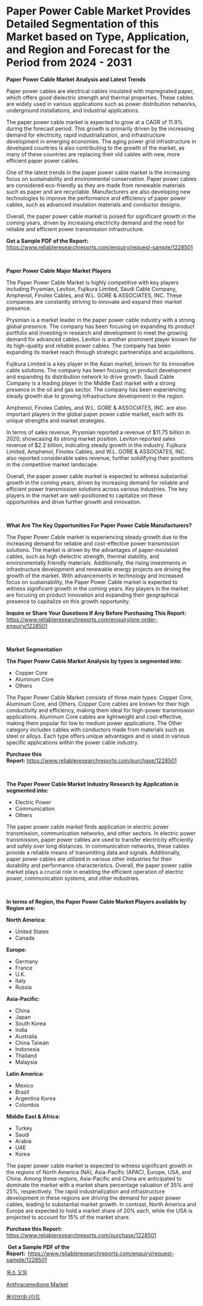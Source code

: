 <p><h1>Paper Power Cable Market Provides Detailed Segmentation of this Market based on Type, Application, and Region and Forecast for the Period from 2024 - 2031</h1></p><p><strong>Paper Power Cable Market Analysis and Latest Trends</strong></p>
<p><p>Paper power cables are electrical cables insulated with impregnated paper, which offers good dielectric strength and thermal properties. These cables are widely used in various applications such as power distribution networks, underground installations, and industrial applications.</p><p>The paper power cable market is expected to grow at a CAGR of 11.9% during the forecast period. This growth is primarily driven by the increasing demand for electricity, rapid industrialization, and infrastructure development in emerging economies. The aging power grid infrastructure in developed countries is also contributing to the growth of the market, as many of these countries are replacing their old cables with new, more efficient paper power cables.</p><p>One of the latest trends in the paper power cable market is the increasing focus on sustainability and environmental conservation. Paper power cables are considered eco-friendly as they are made from renewable materials such as paper and are recyclable. Manufacturers are also developing new technologies to improve the performance and efficiency of paper power cables, such as advanced insulation materials and conductor designs.</p><p>Overall, the paper power cable market is poised for significant growth in the coming years, driven by increasing electricity demand and the need for reliable and efficient power transmission infrastructure.</p></p>
<p><strong>Get a Sample PDF of the Report:&nbsp;</strong> <a href="https://www.reliableresearchreports.com/enquiry/request-sample/1228501">https://www.reliableresearchreports.com/enquiry/request-sample/1228501</a></p>
<p>&nbsp;</p>
<p><strong>Paper Power Cable Major Market Players</strong></p>
<p><p>The Paper Power Cable Market is highly competitive with key players including Prysmian, Leviton, Fujikura Limited, Saudi Cable Company, Amphenol, Finolex Cables, and W.L. GORE & ASSOCIATES, INC. These companies are constantly striving to innovate and expand their market presence.</p><p>Prysmian is a market leader in the paper power cable industry with a strong global presence. The company has been focusing on expanding its product portfolio and investing in research and development to meet the growing demand for advanced cables. Leviton is another prominent player known for its high-quality and reliable power cables. The company has been expanding its market reach through strategic partnerships and acquisitions.</p><p>Fujikura Limited is a key player in the Asian market, known for its innovative cable solutions. The company has been focusing on product development and expanding its distribution network to drive growth. Saudi Cable Company is a leading player in the Middle East market with a strong presence in the oil and gas sector. The company has been experiencing steady growth due to growing infrastructure development in the region.</p><p>Amphenol, Finolex Cables, and W.L. GORE & ASSOCIATES, INC. are also important players in the global paper power cable market, each with its unique strengths and market strategies.</p><p>In terms of sales revenue, Prysmian reported a revenue of $11.75 billion in 2020, showcasing its strong market position. Leviton reported sales revenue of $2.2 billion, indicating steady growth in the industry. Fujikura Limited, Amphenol, Finolex Cables, and W.L. GORE & ASSOCIATES, INC. also reported considerable sales revenue, further solidifying their positions in the competitive market landscape.</p><p>Overall, the paper power cable market is expected to witness substantial growth in the coming years, driven by increasing demand for reliable and efficient power transmission solutions across various industries. The key players in the market are well-positioned to capitalize on these opportunities and drive further growth and innovation.</p></p>
<p>&nbsp;</p>
<p><strong>What Are The Key Opportunities For Paper Power Cable Manufacturers?</strong></p>
<p><p>The Paper Power Cable market is experiencing steady growth due to the increasing demand for reliable and cost-effective power transmission solutions. The market is driven by the advantages of paper-insulated cables, such as high dielectric strength, thermal stability, and environmentally friendly materials. Additionally, the rising investments in infrastructure development and renewable energy projects are driving the growth of the market. With advancements in technology and increased focus on sustainability, the Paper Power Cable market is expected to witness significant growth in the coming years. Key players in the market are focusing on product innovation and expanding their geographical presence to capitalize on this growth opportunity.</p></p>
<p><strong>Inquire or Share Your Questions If Any Before Purchasing This Report:</strong> <a href="https://www.reliableresearchreports.com/enquiry/pre-order-enquiry/1228501">https://www.reliableresearchreports.com/enquiry/pre-order-enquiry/1228501</a></p>
<p>&nbsp;</p>
<p><strong>Market Segmentation</strong></p>
<p><strong>The Paper Power Cable Market Analysis by types is segmented into:</strong></p>
<p><ul><li>Copper Core</li><li>Aluminum Core</li><li>Others</li></ul></p>
<p><p>The Paper Power Cable Market consists of three main types: Copper Core, Aluminum Core, and Others. Copper Core cables are known for their high conductivity and efficiency, making them ideal for high-power transmission applications. Aluminum Core cables are lightweight and cost-effective, making them popular for low to medium power applications. The Other category includes cables with conductors made from materials such as steel or alloys. Each type offers unique advantages and is used in various specific applications within the power cable industry.</p></p>
<p><strong>Purchase this Report:&nbsp;</strong><a href="https://www.reliableresearchreports.com/purchase/1228501">https://www.reliableresearchreports.com/purchase/1228501</a></p>
<p>&nbsp;</p>
<p><strong>The Paper Power Cable Market Industry Research by Application is segmented into:</strong></p>
<p><ul><li>Electric Power</li><li>Communication</li><li>Others</li></ul></p>
<p><p>The paper power cable market finds application in electric power transmission, communication networks, and other sectors. In electric power transmission, paper power cables are used to transfer electricity efficiently and safely over long distances. In communication networks, these cables provide a reliable means of transmitting data and signals. Additionally, paper power cables are utilized in various other industries for their durability and performance characteristics. Overall, the paper power cable market plays a crucial role in enabling the efficient operation of electric power, communication systems, and other industries.</p></p>
<p>&nbsp;</p>
<p><strong>In terms of Region, the Paper Power Cable Market Players available by Region are:</strong></p>
<p>
    <p> <strong> North America: </strong>
        <ul>
            <li>United States</li>
            <li>Canada</li>
        </ul>
        </p> 
    <p> <strong> Europe: </strong>
        <ul>
            <li>Germany</li>
            <li>France</li>
            <li>U.K.</li>
            <li>Italy</li>
            <li>Russia</li>
        </ul>
        </p> 
    <p> <strong> Asia-Pacific: </strong>
        <ul>
            <li>China</li>
            <li>Japan</li>
            <li>South Korea</li>
            <li>India</li>
            <li>Australia</li>
            <li>China Taiwan</li>
            <li>Indonesia</li>
            <li>Thailand</li>
            <li>Malaysia</li>
        </ul>
        </p> 
    <p> <strong> Latin America: </strong>
        <ul>
            <li>Mexico</li>
            <li>Brazil</li>
            <li>Argentina Korea</li>
            <li>Colombia</li>
        </ul>
        </p> 
    <p> <strong> Middle East & Africa: </strong>
        <ul>
            <li>Turkey</li>
            <li>Saudi</li>
            <li>Arabia</li>
            <li>UAE</li>
            <li>Korea</li>
        </ul>
    </p>
    </p>
<p><p>The paper power cable market is expected to witness significant growth in the regions of North America (NA), Asia-Pacific (APAC), Europe, USA, and China. Among these regions, Asia-Pacific and China are anticipated to dominate the market with a market share percentage valuation of 35% and 25%, respectively. The rapid industrialization and infrastructure development in these regions are driving the demand for paper power cables, leading to substantial market growth. In contrast, North America and Europe are expected to hold a market share of 20% each, while the USA is projected to account for 15% of the market share.</p></p>
<p><strong>Purchase this Report: </strong><a href="https://www.reliableresearchreports.com/purchase/1228501">https://www.reliableresearchreports.com/purchase/1228501</a></p>
<p>&nbsp;<strong>Get a Sample PDF of the Report:&nbsp;&nbsp;</strong><a href="https://www.reliableresearchreports.com/enquiry/request-sample/1228501">https://www.reliableresearchreports.com/enquiry/request-sample/1228501</a></p>
<p><strong></strong></p>
<p><p><a href="https://medium.com/@nyahreinger1/%EC%98%A5%EC%86%8C-%EC%98%A4%EC%9D%BC-%EC%8B%9C%EC%9E%A5-2031%EB%85%84%EA%B9%8C%EC%A7%80%EC%9D%98-%ED%8A%B8%EB%A0%8C%EB%93%9C-%EC%98%88%EC%B8%A1-%EB%B0%8F-%EA%B2%BD%EC%9F%81-%EB%B6%84%EC%84%9D-cabd15d15dce">옥소 오일</a></p><p><a href="https://extreme-scabiosa-c81.notion.site/Anthracenedione-Market-Research-Report-Provides-thorough-Industry-Overview-which-offers-an-In-Depth-4d29c282a22a4ee1bf77d61c035838f7">Anthracenedione Market</a></p><p><a href="https://medium.com/@llanajer/%EB%AA%B0%EB%A6%AC%EB%B8%8C%EB%8D%B4-%EB%A7%88%EC%BC%93-%EB%8D%B0%EC%9D%B4%ED%84%B0-%ED%95%B4%EB%8F%85-%EC%8B%9C%EC%9E%A5-%EC%A0%90%EC%9C%A0%EC%9C%A8-%ED%8A%B8%EB%A0%8C%EB%93%9C-%EB%B0%8F-%EC%84%B1%EC%9E%A5-%ED%8C%A8%ED%84%B4-83a20752c7d6">몰리브데나이트</a></p></p>